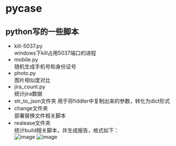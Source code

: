 # pycase
## python写的一些脚本
- kill-5037.py   
windows下kill占用5037端口的进程
- mobile.py   
随机生成手机号和身份证号
- photo.py  
图片相似度对比
- jira_count.py  
统计jira数据
- str_to_json文件夹
用于将fiddler中复制出来的参数，转化为dict形式
- change文件夹  
部署替换文件相关脚本
- realease文件夹  
统计build相关脚本，并生成报告，格式如下：  
![image](https://github.com/NJ-zero/pycase/raw/master/realease/summary.png)
![image](https://github.com/NJ-zero/pycase/raw/master/realease/detail.png)
